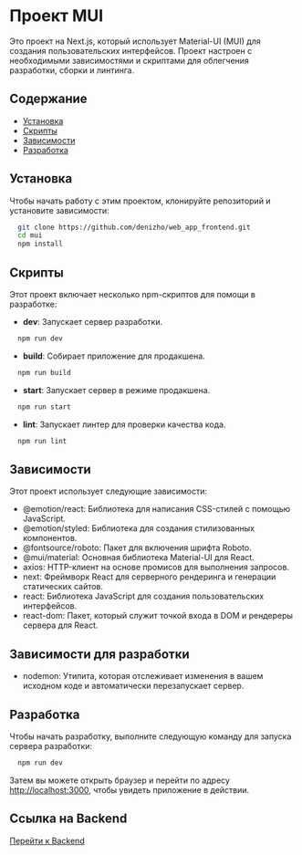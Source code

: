 # Проект MUI

Это проект на Next.js, который использует Material-UI (MUI) для создания пользовательских интерфейсов. Проект настроен с необходимыми зависимостями и скриптами для облегчения разработки, сборки и линтинга.

## Содержание

- [Установка](#установка)
- [Скрипты](#скрипты)
- [Зависимости](#зависимости)
- [Разработка](#разработка)

## Установка

Чтобы начать работу с этим проектом, клонируйте репозиторий и установите зависимости:
```bash
  git clone https://github.com/denizho/web_app_frontend.git
  cd mui
  npm install
```

## Скрипты

Этот проект включает несколько npm-скриптов для помощи в разработке:

- **dev**: Запускает сервер разработки.
```bash
  npm run dev
```
- **build**: Собирает приложение для продакшена.
```bash
  npm run build
```
- **start**: Запускает сервер в режиме продакшена.
```bash
  npm run start
```
- **lint**: Запускает линтер для проверки качества кода.
```bash
  npm run lint
```
## Зависимости

Этот проект использует следующие зависимости:

- @emotion/react: Библиотека для написания CSS-стилей с помощью JavaScript.
- @emotion/styled: Библиотека для создания стилизованных компонентов.
- @fontsource/roboto: Пакет для включения шрифта Roboto.
- @mui/material: Основная библиотека Material-UI для React.
- axios: HTTP-клиент на основе промисов для выполнения запросов.
- next: Фреймворк React для серверного рендеринга и генерации статических сайтов.
- react: Библиотека JavaScript для создания пользовательских интерфейсов.
- react-dom: Пакет, который служит точкой входа в DOM и рендереры сервера для React.

## Зависимости для разработки

- nodemon: Утилита, которая отслеживает изменения в вашем исходном коде и автоматически перезапускает сервер.

## Разработка

Чтобы начать разработку, выполните следующую команду для запуска сервера разработки:
```bash
  npm run dev
```
Затем вы можете открыть браузер и перейти по адресу [http://localhost:3000](http://localhost:3000), чтобы увидеть приложение в действии.

## Ссылка на Backend

[Перейти к Backend](https://github.com/denizho/web_app_backend)
